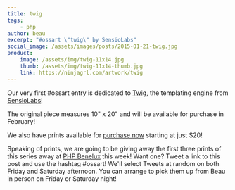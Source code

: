 ```yaml
---
title: twig
tags:
    - php
author: beau
excerpt: "#ossart \"twig\" by SensioLabs"
social_image: /assets/images/posts/2015-01-21-twig.jpg
product:
    image: /assets/img/twig-11x14.jpg
    thumb: /assets/img/twig-11x14-thumb.jpg
    link: https://ninjagrl.com/artwork/twig
---
```


Our very first #ossart entry is dedicated to <a href="http://twig.sensiolabs.org">Twig</a>, the templating engine from <a href="http://sensiolabs.com">SensioLabs</a>!

The original piece measures 10" x 20" and will be available for purchase in February!

We also have prints available for <a href="{{ page.product.link }}">purchase now</a> starting at just $20!

Speaking of prints, we are going to be giving away the first three prints of this series away at <a href="https://conference.phpbenelux.eu/2015/">PHP Benelux</a> this week! Want one? Tweet a link to this post and use the hashtag #ossart! We'll select Tweets at random on both Friday and Saturday afternoon. You can arrange to pick them up from Beau in person on Friday or Saturday night!
